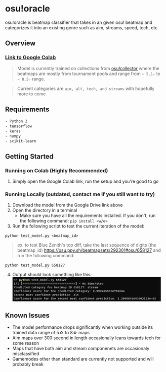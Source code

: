 # osu!oracle

osu!oracle is beatmap classifier that takes in an given osu! beatmap and categorizes it into an existing genre such as aim, streams, speed, tech, etc. 


## Overview
### [Link to Google Colab](https://colab.research.google.com/drive/1vVEpzWpSfArfHxL41sSdiXFtE-0U22HN?usp=sharing) 


> Model is currently trained on collections from [osu!collector](https://osucollector.com/) where the beatmaps are mostly from tournament pools and range from `~ 5.1☆` to `~ 8.5☆` range.

> Current categories are `aim, alt, tech, and streams` with hopefully more to come



## Requirements
```
- Python 3
- tensorflow
- keras
- numpy
- scikit-learn
```
## Getting Started

### Running on Colab (Highly Recommended)

1. Simply open the Google Colab link, run the setup and you're good to go

### Running Locally (outdated, contact me if you still want to try)

1. Download the model from the Google Drive link above
2. Open the directory in a terminal 
	- Make sure you have all the requirements installed. If you don't, run the following command: `pip install <w/e>`
3. Run the following script to test the current iteration of the model:
```
python test_model.py <beatmap_id>
```
> ex. to test Blue Zenith's top diff, take the last sequence of digits (the beatmap_id) https://osu.ppy.sh/beatmapsets/292301#osu/658127 and run the following command:
```
python test_model.py 658127
```

4. Output should look something like this:
![Image of output](./data/example.png)

## Known Issues
- The model performance drops significantly when working outside its trained data range of 5☆ to 8☆ maps
- Aim maps over 300 second in length occasionally leans towards tech for some reason
- Maps that have both aim and stream componenets are occasionaly misclassified
- Gamemodes other than standard are currently not supported and will probably break

